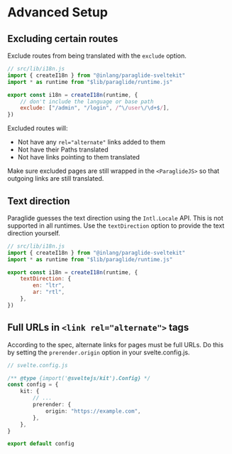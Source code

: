 # Advanced Setup

## Excluding certain routes

Exclude routes from being translated with the `exclude` option.

```js
// src/lib/i18n.js
import { createI18n } from "@inlang/paraglide-sveltekit"
import * as runtime from "$lib/paraglide/runtime.js"

export const i18n = createI18n(runtime, {
	// don't include the language or base path
	exclude: ["/admin", "/login", /^\/user\/\d+$/],
})
```

Excluded routes will:
- Not have any `rel="alternate"` links added to them
- Not have their Paths translated
- Not have links pointing to them translated

Make sure excluded pages are still wrapped in the `<ParaglideJS>` so that outgoing links are still translated. 

## Text direction

Paraglide guesses the text direction using the `Intl.Locale` API. This is not supported in all runtimes. Use the `textDirection` option to provide the text direction yourself.

```js
// src/lib/i18n.js
import { createI18n } from "@inlang/paraglide-sveltekit"
import * as runtime from "$lib/paraglide/runtime.js"

export const i18n = createI18n(runtime, {
	textDirection: {
		en: "ltr",
		ar: "rtl",
	},
})
```

## Full URLs in `<link rel="alternate">` tags

According to the spec, alternate links for pages must be full URLs. Do this by setting the `prerender.origin` option in your svelte.config.js.

```ts
// svelte.config.js

/** @type {import('@sveltejs/kit').Config} */
const config = {
	kit: {
		// ...
		prerender: {
			origin: "https://example.com",
		},
	},
}

export default config
```